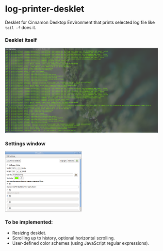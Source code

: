 log-printer-desklet
========

Desklet for Cinnamon Desktop Environment that prints selected log file like `tail -f` does it.

### Desklet itself
<img src="https://github.com/flaz14/log-printer-desklet/blob/master/images/screenshot-full-desklet.png" />

### Settings window
<img width="50%" src="https://github.com/flaz14/log-printer-desklet/blob/master/images/screenshot-settings-window.png" />

### To be implemented:
- Resizing desklet.
- Scrolling up to history, optional horizontal scrolling.
- User-defined color schemes (using JavaScript regular expressions).
